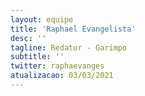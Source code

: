 ```yaml
---
layout: equipe
title: 'Raphael Evangelista'
desc: ''
tagline: Redator - Garimpo
subtitle: ''
twitter: raphaevanges
atualizacao: 03/03/2021
---
```

